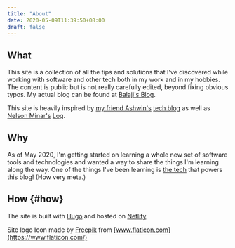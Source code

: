 ```yaml
---
title: "About"
date: 2020-05-09T11:39:50+08:00
draft: false
---
```


## What
This site is a collection of all the tips and solutions that I've discovered while working with software and other tech both in my work and in my hobbies. The content is public but is not really carefully edited, beyond fixing obvious typos. My actual blog can be found at [Balaji's Blog](https://blog.balaji-dutt.name/).

This site is heavily inspired by [my friend Ashwin's](https://codeyarns.github.io/) [tech blog](https://codeyarns.github.io/tech/index.html) as well as [Nelson Minar's](http://www.somebits.com/weblog/) [Log](https://nelsonslog.wordpress.com/).

## Why
As of May 2020, I'm getting started on learning a whole new set of software tools and technologies and wanted a way to share the things I'm learning along the way. One of the things I've been learning is [the tech](#how) that powers this blog! (How very meta.)

## How {#how}
The site is built with [Hugo](https://gohugo.io) and hosted on [Netlify](https://www.netlify.com)

Site logo Icon made by [Freepik](https://www.flaticon.com/authors/freepik) from [www.flaticon.com](https://www.flaticon.com/)
